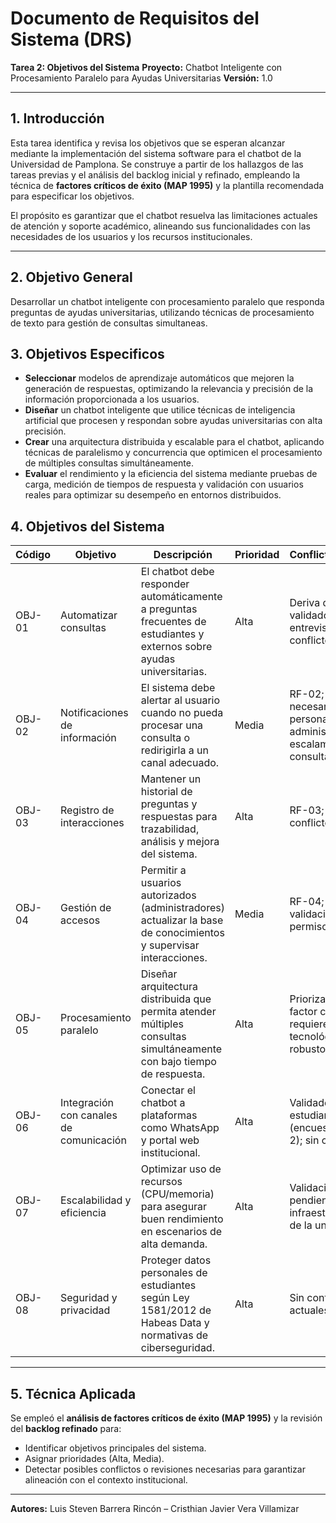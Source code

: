 # Documento de Requisitos del Sistema (DRS)

**Tarea 2: Objetivos del Sistema**
**Proyecto:** Chatbot Inteligente con Procesamiento Paralelo para Ayudas Universitarias
**Versión:** 1.0

---

## 1. Introducción

Esta tarea identifica y revisa los objetivos que se esperan alcanzar mediante la implementación del sistema software para el chatbot de la Universidad de Pamplona. Se construye a partir de los hallazgos de las tareas previas y el análisis del backlog inicial y refinado, empleando la técnica de **factores críticos de éxito (MAP 1995)** y la plantilla recomendada para especificar los objetivos.

El propósito es garantizar que el chatbot resuelva las limitaciones actuales de atención y soporte académico, alineando sus funcionalidades con las necesidades de los usuarios y los recursos institucionales.

---

## 2. Objetivo General

Desarrollar un chatbot inteligente con procesamiento paralelo que responda preguntas de ayudas universitarias, utilizando técnicas de procesamiento de texto para gestión de consultas simultaneas.

## 3. Objetivos Especificos

* **Seleccionar** modelos de aprendizaje automáticos que mejoren la generación de respuestas, optimizando la relevancia y precisión de la información proporcionada a los usuarios.
* **Diseñar** un chatbot inteligente que utilice técnicas de inteligencia artificial que procesen y respondan sobre ayudas universitarias con alta precisión.
* **Crear** una arquitectura distribuida y escalable para el chatbot, aplicando técnicas de paralelismo y concurrencia que optimicen el procesamiento de múltiples consultas simultáneamente.
* **Evaluar** el rendimiento y la eficiencia del sistema mediante pruebas de carga, medición de tiempos de respuesta y validación con usuarios reales para optimizar su desempeño en entornos distribuidos.


## 4. Objetivos del Sistema

| Código | Objetivo                                | Descripción                                                                                                             | Prioridad | Conflictos/Revisión                                                                    |
| ------ | --------------------------------------- | ----------------------------------------------------------------------------------------------------------------------- | --------- | -------------------------------------------------------------------------------------- |
| OBJ-01 | Automatizar consultas                   | El chatbot debe responder automáticamente a preguntas frecuentes de estudiantes y externos sobre ayudas universitarias. | Alta      | Deriva del RF-01, validado en entrevistas; sin conflictos.                             |
| OBJ-02 | Notificaciones de información           | El sistema debe alertar al usuario cuando no pueda procesar una consulta o redirigirla a un canal adecuado.             | Media     | RF-02; revisión necesaria con personal administrativo sobre escalamiento de consultas. |
| OBJ-03 | Registro de interacciones               | Mantener un historial de preguntas y respuestas para trazabilidad, análisis y mejora del sistema.                       | Alta      | RF-03; sin conflictos actuales.                                                        |
| OBJ-04 | Gestión de accesos                      | Permitir a usuarios autorizados (administradores) actualizar la base de conocimientos y supervisar interacciones.       | Media     | RF-04; sujeto a validación de permisos internos.                                       |
| OBJ-05 | Procesamiento paralelo                  | Diseñar arquitectura distribuida que permita atender múltiples consultas simultáneamente con bajo tiempo de respuesta.  | Alta      | Priorizado como factor crítico; requiere recursos tecnológicos robustos.               |
| OBJ-06 | Integración con canales de comunicación | Conectar el chatbot a plataformas como WhatsApp y portal web institucional.                                             | Alta      | Validado con los estudiantes (encuestas Tarea 2); sin conflictos.                      |
| OBJ-07 | Escalabilidad y eficiencia              | Optimizar uso de recursos (CPU/memoria) para asegurar buen rendimiento en escenarios de alta demanda.                   | Alta      | Validación pendiente con infraestructura TI de la universidad.                         |
| OBJ-08 | Seguridad y privacidad                  | Proteger datos personales de estudiantes según Ley 1581/2012 de Habeas Data y normativas de ciberseguridad.             | Alta      | Sin conflictos actuales.                                                               |

---

## 5. Técnica Aplicada

Se empleó el **análisis de factores críticos de éxito (MAP 1995)** y la revisión del **backlog refinado** para:

* Identificar objetivos principales del sistema.
* Asignar prioridades (Alta, Media).
* Detectar posibles conflictos o revisiones necesarias para garantizar alineación con el contexto institucional.

---

**Autores:** Luis Steven Barrera Rincón – Cristhian Javier Vera Villamizar
